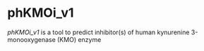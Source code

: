 # phKMOi_v1
*phKMOi_v1* is a tool to predict inhibitor(s) of human kynurenine 3-monooxygenase (KMO) enzyme
